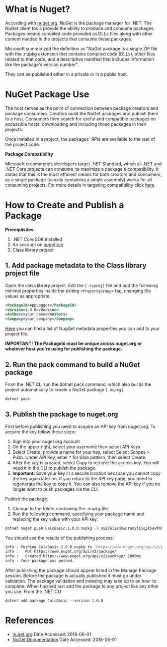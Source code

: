 # What is Nuget?

According with [nuget.org](http://nuget.org/), NuGet is the package manager for .NET. The NuGet client tools provide the ability to produce and consume packages. Packages means compiled code provided as DLLs files along with other content needed in the projects that consume these packages.

Microsoft summarized the definition as "NuGet package is a single ZIP file with the .nupkg extension that contains compiled code (DLLs), other files related to that code, and a descriptive manifest that includes information like the package's version number".

They can be published either in a private or in a public host.

# NuGet Package Use

The host serves as the point of connection between package creators and package consumers.
Creators build the NuGet packages and publish them to a host.
Consumers then search for useful and compatible packages on accessible hosts, downloading and including those packages in their projects.

Once installed in a project, the packages' APIs are available to the rest of the project code.

**Package Compatibility**

Microsoft recommends developers target .NET Standard, which all .NET and .NET Core projects can consume, to maximize a package's compatibility. It states that this is the most efficient means for both creators and consumers, as a single package (usually containing a single assembly) works for all consuming projects. For more details in targeting compatibility click [here](https://docs.microsoft.com/en-us/nuget/what-is-nuget#package-targeting-compatibility).

# How to Create and Publish a Package

**Prerequisites**

1. .NET Core SDK installed
2. An account on [nuget.org](http://nuget.org/)
3. Class library project

## 1. Add package metadata to the Class library project file

Open the class library project. Edit the `[.csproj]` file and add the following minimal properties inside the exiting `<PropertyGroup>` tag, changing the values as appropriate:

```xml
<PackageId>AppLogger</PackageId>
<Version>1.0.0</Version>
<Authors>your_name</Authors>
<Company>your_company</Company>
```
[Here](https://docs.microsoft.com/en-us/dotnet/core/tools/csproj#nuget-metadata-properties) you can find a list of NugGet metadata properties you can add to your project file.

**IMPORTANT!
The PackageId must be unique across nuget.org or whatever host you're using for publishing the package.**

## 2. Run the pack command to build a NuGet package

From the .NET CLI run the dotnet pack command, which also builds the project automatically to create a NuGet package `[.nupkg]`.

```bash
dotnet pack
```

## 3. Publish the package to nuget.org

First before publishing you need to acquire an API key from nuget.org. To acquire the key follow these steps:

1. Sign into your nuget.org account
2. On the upper right, select your username then select API Keys
3. Select Create, provide a name for your key, select Select Scopes > Push. Under API Key, enter * for Glob pattern, then select Create.
4. After the key is created, select Copy to retrieve the access key. You will need it in the CLI to publish the package.
5. **Important:** Save your key in a secure location because you cannot copy the key again later on. If you return to the API key page, you need to regenerate the key to copy it. You can also remove the API key if you no longer want to push packages via the CLI.

Publish the package:

1. Change to the folder containing the .nupkg file.
2. Run the following command, specifying your package name and replacing the key value with your API key:

```Bash
dotnet nuget push CalcBasic.1.0.0.nupkg -k oy2b6iiedxwprasylsiq2k5awfmhd2sulnmz663zuxy7o4 -s https://api.nuget.org/v3/index.json
```
You should see the results of the publishing process:

```Bash
info : Pushing CalcBasic.1.0.0.nupkg to 'https://www.nuget.org/api/v2/package'...
info :   PUT https://www.nuget.org/api/v2/package/
info :   Created https://www.nuget.org/api/v2/package/ 2090ms
info : Your package was pushed.
```
After publishing the package should appear listed in the Manage Package session. Before the package is actually published it must go under validation. The package validation and indexing may take up to an hour to complete. When finished just add the package to any project like any other you use. From the .NET CLI:

```
dotnet add package CalcBasic --version 1.0.0
```


# References

- [nuget.org](http://nuget.org/) Date Accessed: 2018-06-01
- [NuGet Documentation](https://docs.microsoft.com/en-us/nuget/) Date Accessed: 2018-06-01

